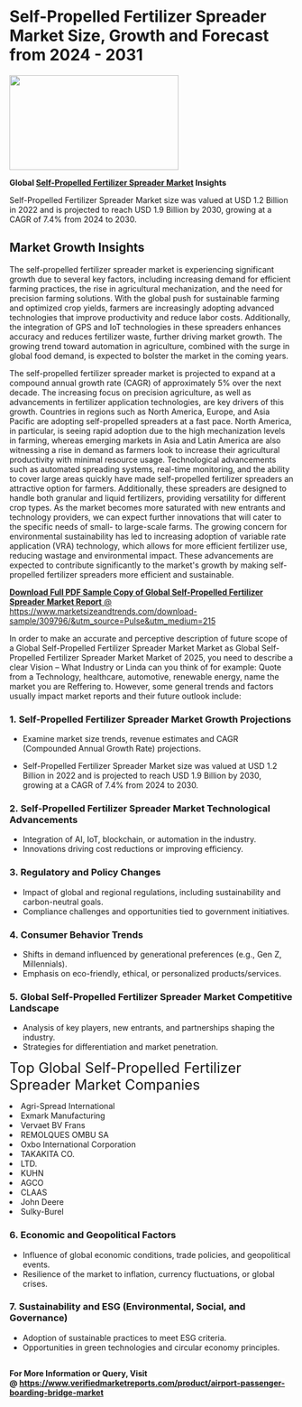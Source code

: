 <H1>Self-Propelled Fertilizer Spreader Market Size, Growth and Forecast from 2024 - 2031</H1><img class="aligncenter size-medium wp-image-584254" src="https://thirdeyenews.in/wp-content/uploads/2024/09/Global-Market-Research-300x168.jpeg" alt="" width="300" height="168" /><p><strong>Global&nbsp;<a href="https://www.marketsizeandtrends.com/download-sample/309796/&amp;utm_source=Pulse&amp;utm_medium=215">Self-Propelled Fertilizer Spreader Market</a> Insights</strong></p><p>Self-Propelled Fertilizer Spreader Market size was valued at USD 1.2 Billion in 2022 and is projected to reach USD 1.9 Billion by 2030, growing at a CAGR of 7.4% from 2024 to 2030.</p><p><h2>Market Growth Insights</h2> <p>The self-propelled fertilizer spreader market is experiencing significant growth due to several key factors, including increasing demand for efficient farming practices, the rise in agricultural mechanization, and the need for precision farming solutions. With the global push for sustainable farming and optimized crop yields, farmers are increasingly adopting advanced technologies that improve productivity and reduce labor costs. Additionally, the integration of GPS and IoT technologies in these spreaders enhances accuracy and reduces fertilizer waste, further driving market growth. The growing trend toward automation in agriculture, combined with the surge in global food demand, is expected to bolster the market in the coming years.</p> <p><a href="download_link_here"></a></p> <p>The self-propelled fertilizer spreader market is projected to expand at a compound annual growth rate (CAGR) of approximately 5% over the next decade. The increasing focus on precision agriculture, as well as advancements in fertilizer application technologies, are key drivers of this growth. Countries in regions such as North America, Europe, and Asia Pacific are adopting self-propelled spreaders at a fast pace. North America, in particular, is seeing rapid adoption due to the high mechanization levels in farming, whereas emerging markets in Asia and Latin America are also witnessing a rise in demand as farmers look to increase their agricultural productivity with minimal resource usage. Technological advancements such as automated spreading systems, real-time monitoring, and the ability to cover large areas quickly have made self-propelled fertilizer spreaders an attractive option for farmers. Additionally, these spreaders are designed to handle both granular and liquid fertilizers, providing versatility for different crop types. As the market becomes more saturated with new entrants and technology providers, we can expect further innovations that will cater to the specific needs of small- to large-scale farms. The growing concern for environmental sustainability has led to increasing adoption of variable rate application (VRA) technology, which allows for more efficient fertilizer use, reducing wastage and environmental impact. These advancements are expected to contribute significantly to the market's growth by making self-propelled fertilizer spreaders more efficient and sustainable. <p><a href="get_more_link_here"></p><p><span class=""><strong>Download Full PDF Sample Copy of Global Self-Propelled Fertilizer Spreader Market Report</strong> @ <a href="https://www.marketsizeandtrends.com/download-sample/309796/&amp;utm_source=Pulse&amp;utm_medium=215" target="_blank">https://www.marketsizeandtrends.com/download-sample/309796/&amp;utm_source=Pulse&amp;utm_medium=215</a></span></p><p>In order to make an accurate and perceptive description of future scope of a Global&nbsp;Self-Propelled Fertilizer Spreader Market Market as Global&nbsp;Self-Propelled Fertilizer Spreader Market Market of 2025, you need to describe a clear Vision &ndash; What Industry or Linda can you think of for example: Quote from a Technology, healthcare, automotive, renewable energy, name the market you are Reffering to. However, some general trends and factors usually impact market reports and their future outlook include:</p><h3>1.&nbsp;<strong>Self-Propelled Fertilizer Spreader Market Growth Projections</strong></h3><ul><li>Examine market size trends, revenue estimates and CAGR (Compounded Annual Growth Rate) projections.</li><li><p>Self-Propelled Fertilizer Spreader Market size was valued at USD 1.2 Billion in 2022 and is projected to reach USD 1.9 Billion by 2030, growing at a CAGR of 7.4% from 2024 to 2030.</p></li></ul><h3>2.&nbsp;<strong>Self-Propelled Fertilizer Spreader Market Technological Advancements</strong></h3><ul><li>Integration of AI, IoT, blockchain, or automation in the industry.</li><li>Innovations driving cost reductions or improving efficiency.</li></ul><h3>3.&nbsp;<strong>Regulatory and Policy Changes</strong></h3><ul><li>Impact of global and regional regulations, including sustainability and carbon-neutral goals.</li><li>Compliance challenges and opportunities tied to government initiatives.</li></ul><h3>4.&nbsp;<strong>Consumer Behavior Trends</strong></h3><ul><li>Shifts in demand influenced by generational preferences (e.g., Gen Z, Millennials).</li><li>Emphasis on eco-friendly, ethical, or personalized products/services.</li></ul><h3>5.&nbsp;<strong>Global Self-Propelled Fertilizer Spreader Market Competitive Landscape</strong></h3><ul><li>Analysis of key players, new entrants, and partnerships shaping the industry.</li><li>Strategies for differentiation and market penetration.</li></ul><p data-pm-slice="1 1 []"><span style="color: inherit; font-family: inherit; font-size: 25px;">Top Global Self-Propelled Fertilizer Spreader Market Companies</span></p><div class="" data-test-id=""><p><li>Agri-Spread International</li><li> Exmark Manufacturing</li><li> Vervaet BV Frans</li><li> REMOLQUES OMBU SA</li><li> Oxbo International Corporation</li><li> TAKAKITA CO.</li><li>LTD.</li><li> KUHN</li><li> AGCO</li><li> CLAAS</li><li> John Deere</li><li> Sulky-Burel</li></p></div><h3>6.&nbsp;<strong>Economic and Geopolitical Factors</strong></h3><ul><li>Influence of global economic conditions, trade policies, and geopolitical events.</li><li>Resilience of the market to inflation, currency fluctuations, or global crises.</li></ul><h3>7.&nbsp;<strong>Sustainability and ESG (Environmental, Social, and Governance)</strong></h3><ul><li>Adoption of sustainable practices to meet ESG criteria.</li><li>Opportunities in green technologies and circular economy principles.</li></ul><h2><strong style="font-size: 14px;">For More Information or Query, Visit @&nbsp;</strong><a style="background-color: #ffffff; font-size: 14px;" href="https://www.marketsizeandtrends.com/report/self-propelled-fertilizer-spreader-market/" target="_blank">https://www.verifiedmarketreports.com/product/airport-passenger-boarding-bridge-market</a></h2>
